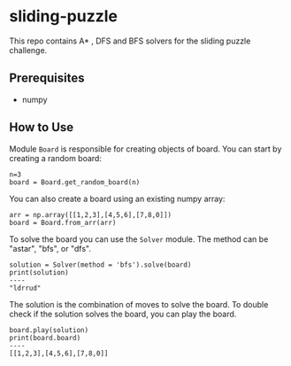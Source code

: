 # sliding-puzzle

This repo contains A* , DFS and BFS solvers for the sliding puzzle challenge. 

## Prerequisites
- numpy

## How to Use
Module `Board` is responsible for creating objects of board. You can start by creating a random board:
```
n=3
board = Board.get_random_board(n)
```
You can also create a board using an existing numpy array:
```
arr = np.array([[1,2,3],[4,5,6],[7,8,0]])
board = Board.from_arr(arr)
```
To solve the board you can use the `Solver` module. The method can be "astar", "bfs", or "dfs".
```
solution = Solver(method = 'bfs').solve(board)
print(solution)
----
"ldrrud"
```
The solution is the combination of moves to solve the board.
To double check if the solution solves the board, you can play the board.
```
board.play(solution)
print(board.board)
----
[[1,2,3],[4,5,6],[7,8,0]]
```

